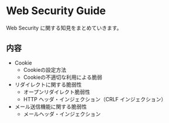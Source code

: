 # Web Security Guide

Web Security に関する知見をまとめていきます。

## 内容
- Cookie
    - Cookieの設定方法
    - Cookieの不適切な利用による脆弱
-   リダイレクトに関する脆弱性
    -   オープンリダイレクト脆弱性
    -   HTTP ヘッダ・インジェクション（CRLF インジェクション）
-   メール送信機能に関する脆弱性
    -   メールヘッダ・インジェクション